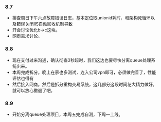 ### 8.7

* 排查周日下午六点故障错误日志，基本定位取unionid耗时，和架构死循环以及错误关闭IIS自动回收机制导致
* 开会讨论优化b->c这块。
* 网商需求讨论。

### 8.8

* 现在支付过来沟通，确认彻查3秒超时，我们这边也要尽快分离queue处理系统出来。
* 本周完成拆分，晚上在家也多测试，连入公司vpn即可，必须做完善了，性能评估也得有
* 然后接入网商，然后是拆分重构交易系统，这几部分这段时间花大精力做好，就可以放心撤退了吧。

### 8.9

* 开始分离queue处理项目，本周五完成自测，下周一上线。
